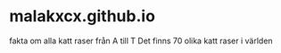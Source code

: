 # malakxcx.github.io
fakta om alla katt raser från A till T 
Det finns 70 olika katt raser i världen 
